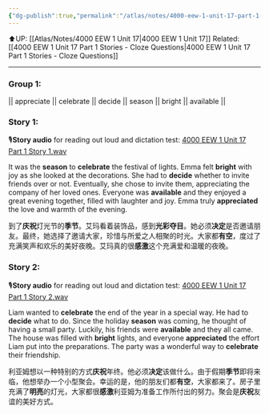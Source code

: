 ```yaml
---
{"dg-publish":true,"permalink":"/atlas/notes/4000-eew-1-unit-17-part-1-stories/","noteIcon":""}
---
```


⬆️UP: [[Atlas/Notes/4000 EEW 1 Unit 17\|4000 EEW 1 Unit 17]]
Related: [[4000 EEW 1 Unit 17 Part 1 Stories - Cloze Questions\|4000 EEW 1 Unit 17 Part 1 Stories - Cloze Questions]]

---
### Group 1: 
|| appreciate || celebrate || decide || season || bright || available ||

### Story 1:
🎙️**Story audio** for reading out loud and dictation test: [4000 EEW 1 Unit 17 Part 1 Story 1.wav](https://drive.google.com/file/d/1W7IKghp3BqY9eYJJHBGLGDrXc9zJzmz0/view?usp=drive_link)

It was the **season** to **celebrate** the festival of lights. Emma felt **bright** with joy as she looked at the decorations. She had to **decide** whether to invite friends over or not. Eventually, she chose to invite them, appreciating the company of her loved ones. Everyone was **available** and they enjoyed a great evening together, filled with laughter and joy. Emma truly **appreciated** the love and warmth of the evening.

到了**庆祝**灯光节的**季节**。艾玛看着装饰品，感到**光彩夺目**。她必须**决定**是否邀请朋友。最终，她选择了邀请大家，珍惜与所爱之人相聚的时光。大家都**有空**，度过了充满笑声和欢乐的美好夜晚。艾玛真的很**感激**这个充满爱和温暖的夜晚。

### Story 2:
🎙️**Story audio** for reading out loud and dictation test: [4000 EEW 1 Unit 17 Part 1 Story 2.wav](https://drive.google.com/file/d/1V2ZoyP41xhs7UsmWP433ze78OX9bkWx7/view?usp=drive_link)

Liam wanted to **celebrate** the end of the year in a special way. He had to **decide** what to do. Since the holiday **season** was coming, he thought of having a small party. Luckily, his friends were **available** and they all came. The house was filled with **bright** lights, and everyone **appreciated** the effort Liam put into the preparations. The party was a wonderful way to **celebrate** their friendship.

利亚姆想以一种特别的方式**庆祝**年终。他必须**决定**该做什么。由于假期**季节**即将来临，他想举办一个小型聚会。幸运的是，他的朋友们都**有空**，大家都来了。房子里充满了**明亮**的灯光，大家都很**感激**利亚姆为准备工作所付出的努力。聚会是**庆祝**友谊的美好方式。
